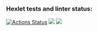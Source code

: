 ### Hexlet tests and linter status:
[![Actions Status](https://github.com/MaximBaiborodin/python-project-lvl1/workflows/hexlet-check/badge.svg)](https://github.com/MaximBaiborodin/python-project-lvl1/actions)
<a href="https://codeclimate.com/github/MaximBaiborodin/python-project-lvl1/maintainability"><img src="https://api.codeclimate.com/v1/badges/189aa891bb52cdbf5a71/maintainability" /></a>
<a href="https://asciinema.org/a/V74G4GQ9CVMFFJlybi3j2AT1u" target="_blank"><img src="https://asciinema.org/a/V74G4GQ9CVMFFJlybi3j2AT1u.svg" /></a>
